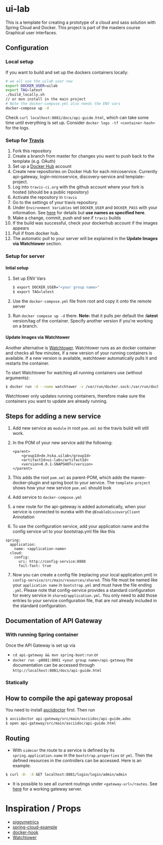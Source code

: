 # ui-lab
This is a template for creating a prototype of a cloud and sass solution with Spring Cloud and Docker. 
This project is part of the masters course Graphical user interfaces.

## Configuration
### Local setup
If you want to build and set up the dockers containers locally:
```bash
# we all use the uilab user now
export DOCKER_USER=uilab
export TAG=latest
./build_locally.sh 
// or mvn install in the main project
# Note the docker-compose.yml also needs the ENV vars
docker-compose up -d
```
Check `curl localhost:8081/docs/api-guide.html`, which can take some time
until everything is set up. Consider `docker logs -tf <container-hash>` for the logs.

### Setup for [Travis](https://travis-ci.org)
1. Fork this repository
2. Create a branch from master for changes you want to push back to the template (e.g. OAuth)
3. Set up a [Docker Hub](https://hub.docker.com/) account
  1. Create new repositories on Docker Hub for each mircoservice. Currently api-gateway, login-microservice, discovery-service and template-project. 
5. Log into  `travis-ci.org` with the github account where your fork is hosted (should be a public repository)
6. Activate the repository in `travis`
7. Go to the settings of your travis repository.
8. Under `Environment Variables` set `DOCKER_USER` and `DOCKER_PASS` with your information. See [here](https://cinhtau.net/wp/use-travis-ci-in-github-to-build-and-deploy-to-dockerhub/#Deploy_to_Dockerhub) for details but **use names as specified here**.
9. Make a change, commit, push and see if `travis` builds
10. If the build was successful, check your dockerhub account if the images appears
11. Pull if from docker hub.
12. The automatic pull to your server will be explained in the **Update Images via Watchtower** section.

### Setup for server
#### Intial setup
1. Set up ENV Vars

    ```bash
    $ export DOCKER_USER="<your group name>"
    $ export TAG=latest
    ```
2. Use the `docker-compose.yml` file from root and copy it onto the remote server
3. Run `docker compose up -d` there. **Note:** that it pulls per default the **:latest** version/tag of the container. Specify another version if you're working on a branch. 

#### Update Images via Watchtower
Another alternative is [Watchtower](https://github.com/CenturyLinkLabs/watchtower). Watchtower runs as an docker container and checks all few minutes, if a new version of your running containers is available. If a new version is available, watchtower automatically pulls it and restarts the container.

To start Watchtower for watching all running containers use (without arguments):
```bash
$ docker run -d --name watchtower -v /var/run/docker.sock:/var/run/docker.sock centurylink/watchtower
```
Watchtower only updates running containers, therefore make sure the containers you want to update are already running.

## Steps for adding a new service
1. Add new service as `module` in root `pom.xml` so the travis build will still work. 
2. In the POM of your new service add the following:

    ```
	<parent>
		<groupId>de.hska.uilab</groupId>
		<artifactId>ui-lab</artifactId>
		<version>0.0.1-SNAPSHOT</version>
	</parent>
    ```
3. This adds the root `pom.xml` as parent-POM, which adds the maven-docker-plugin and spring boot to your service. The `template-project` shows how your new service `pom.xml` should look
4. Add service to `docker-compose.yml`
5. a new route for the api-gateway is added automatically, when your service is connected to eureka with the `@EnableDiscoveryClient` Annotation
6. To use the configuration service, add your application name and the config service url to your bootstrap.yml file like this 
```
spring:
  application:
    name: <application-name>
  cloud:
    config:
      uri: http://config-service:8888
      fail-fast: true
```
7. Now you can create a config file (replacing your local application.yml) in `config-service/src/main/resources/shared`. This file must be named like your `application name` in `bootstrap.yml` and must have the file ending `.yml`. Please note that config-service provides a standard configuration for every service in `shared/application.yml`. You only need to add those entries to your service configuration file, that are not already included in the standard configuration.


## Documentation of API Gateway
### With running Spring container
Once the API Gateway is set up via 
- `cd api-gateway && mvn spring-boot:run` or 
- `docker run -p8081:8081 <your group name>/api-gateway` 
the documentation can be accessed through `http://localhost:8081/docs/api-guide.html`

### Statically
## How to compile the api gateway proposal
 You need to install [asciidoctor](http://asciidoctor.org) first. Then run
 ```bash
 $ asciidoctor api-gateway/src/main/asciidoc/api-guide.adoc
 $ open api-gateway/src/main/asciidoc/api-guide.html
 ```

## Routing
- With `sidecar` the route to a service is defined by its `spring.application.name` in the `bootstrap.properties` or `yml`.
Then the defined resources in the controllers can be accessed. Here is an example. 
```bash
$ curl -D- -X GET localhost:8081/login/login/admin/admin
```
- It is possible to see all current routings under `<gateway-url>/routes`. See [here](http://212.227.198.46:8081/routes) for a working gateway server.

# Inspiration / Props
- [piggymetrics](https://github.com/sqshq/PiggyMetrics)
- [spring-cloud-example](https://github.com/kbastani/spring-cloud-microservice-example)
- [docker-hook](https://github.com/schickling/docker-hook)
- [Watchtower](https://github.com/CenturyLinkLabs/watchtower)
